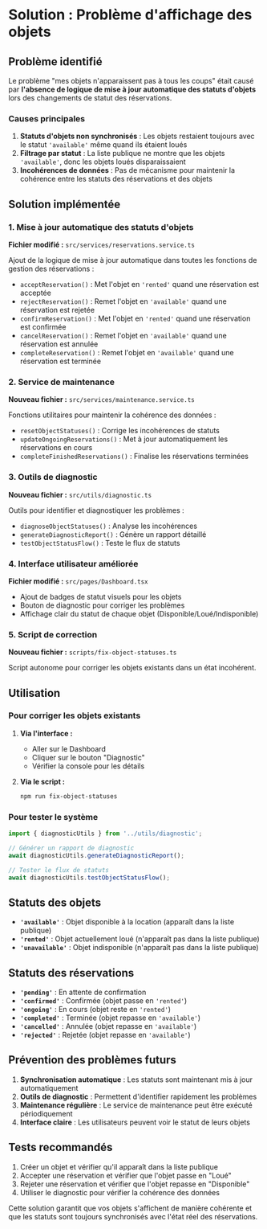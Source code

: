 # Solution : Problème d'affichage des objets

## Problème identifié

Le problème "mes objets n'apparaissent pas à tous les coups" était causé par **l'absence de logique de mise à jour automatique des statuts d'objets** lors des changements de statut des réservations.

### Causes principales

1. **Statuts d'objets non synchronisés** : Les objets restaient toujours avec le statut `'available'` même quand ils étaient loués
2. **Filtrage par statut** : La liste publique ne montre que les objets `'available'`, donc les objets loués disparaissaient
3. **Incohérences de données** : Pas de mécanisme pour maintenir la cohérence entre les statuts des réservations et des objets

## Solution implémentée

### 1. Mise à jour automatique des statuts d'objets

**Fichier modifié :** `src/services/reservations.service.ts`

Ajout de la logique de mise à jour automatique dans toutes les fonctions de gestion des réservations :

- `acceptReservation()` : Met l'objet en `'rented'` quand une réservation est acceptée
- `rejectReservation()` : Remet l'objet en `'available'` quand une réservation est rejetée
- `confirmReservation()` : Met l'objet en `'rented'` quand une réservation est confirmée
- `cancelReservation()` : Remet l'objet en `'available'` quand une réservation est annulée
- `completeReservation()` : Remet l'objet en `'available'` quand une réservation est terminée

### 2. Service de maintenance

**Nouveau fichier :** `src/services/maintenance.service.ts`

Fonctions utilitaires pour maintenir la cohérence des données :
- `resetObjectStatuses()` : Corrige les incohérences de statuts
- `updateOngoingReservations()` : Met à jour automatiquement les réservations en cours
- `completeFinishedReservations()` : Finalise les réservations terminées

### 3. Outils de diagnostic

**Nouveau fichier :** `src/utils/diagnostic.ts`

Outils pour identifier et diagnostiquer les problèmes :
- `diagnoseObjectStatuses()` : Analyse les incohérences
- `generateDiagnosticReport()` : Génère un rapport détaillé
- `testObjectStatusFlow()` : Teste le flux de statuts

### 4. Interface utilisateur améliorée

**Fichier modifié :** `src/pages/Dashboard.tsx`

- Ajout de badges de statut visuels pour les objets
- Bouton de diagnostic pour corriger les problèmes
- Affichage clair du statut de chaque objet (Disponible/Loué/Indisponible)

### 5. Script de correction

**Nouveau fichier :** `scripts/fix-object-statuses.ts`

Script autonome pour corriger les objets existants dans un état incohérent.

## Utilisation

### Pour corriger les objets existants

1. **Via l'interface :**
   - Aller sur le Dashboard
   - Cliquer sur le bouton "Diagnostic"
   - Vérifier la console pour les détails

2. **Via le script :**
   ```bash
   npm run fix-object-statuses
   ```

### Pour tester le système

```typescript
import { diagnosticUtils } from '../utils/diagnostic';

// Générer un rapport de diagnostic
await diagnosticUtils.generateDiagnosticReport();

// Tester le flux de statuts
await diagnosticUtils.testObjectStatusFlow();
```

## Statuts des objets

- **`'available'`** : Objet disponible à la location (apparaît dans la liste publique)
- **`'rented'`** : Objet actuellement loué (n'apparaît pas dans la liste publique)
- **`'unavailable'`** : Objet indisponible (n'apparaît pas dans la liste publique)

## Statuts des réservations

- **`'pending'`** : En attente de confirmation
- **`'confirmed'`** : Confirmée (objet passe en `'rented'`)
- **`'ongoing'`** : En cours (objet reste en `'rented'`)
- **`'completed'`** : Terminée (objet repasse en `'available'`)
- **`'cancelled'`** : Annulée (objet repasse en `'available'`)
- **`'rejected'`** : Rejetée (objet repasse en `'available'`)

## Prévention des problèmes futurs

1. **Synchronisation automatique** : Les statuts sont maintenant mis à jour automatiquement
2. **Outils de diagnostic** : Permettent d'identifier rapidement les problèmes
3. **Maintenance régulière** : Le service de maintenance peut être exécuté périodiquement
4. **Interface claire** : Les utilisateurs peuvent voir le statut de leurs objets

## Tests recommandés

1. Créer un objet et vérifier qu'il apparaît dans la liste publique
2. Accepter une réservation et vérifier que l'objet passe en "Loué"
3. Rejeter une réservation et vérifier que l'objet repasse en "Disponible"
4. Utiliser le diagnostic pour vérifier la cohérence des données

Cette solution garantit que vos objets s'affichent de manière cohérente et que les statuts sont toujours synchronisés avec l'état réel des réservations.
